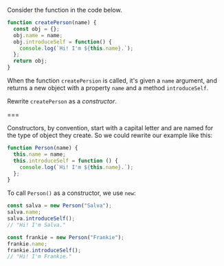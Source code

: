 Consider the function in the code below.

```js
function createPerson(name) {
  const obj = {};
  obj.name = name;
  obj.introduceSelf = function() {
    console.log(`Hi! I'm ${this.name}.`);
  };
  return obj;
}
```

When the function `createPersion` is called, it's given a `name` argument, and returns a new object with a property `name` and a method `introduceSelf`.

Rewrite `createPerson` as a *constructor*.

===

Constructors, by convention, start with a capital letter and are named for the type of object they create.
So we could rewrite our example like this:

```js
function Person(name) {
  this.name = name;
  this.introduceSelf = function () {
    console.log(`Hi! I'm ${this.name}.`);
  };
}
```

To call `Person()` as a constructor, we use `new`:

```js
const salva = new Person("Salva");
salva.name;
salva.introduceSelf();
// "Hi! I'm Salva."

const frankie = new Person("Frankie");
frankie.name;
frankie.introduceSelf();
// "Hi! I'm Frankie."
```

